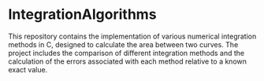# IntegrationAlgorithms
This repository contains the implementation of various numerical integration methods in C, designed to calculate the area between two curves. The project includes the comparison of different integration methods and the calculation of the errors associated with each method relative to a known exact value.
